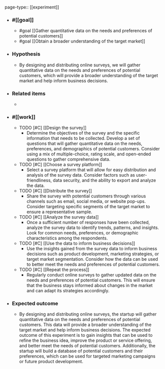 page-type:: [[experiment]]



  - ### #[[goal]]
    - #goal [[Gather quantitative data on the needs and preferences of potential customers]]
    - #goal [[Obtain a broader understanding of the target market]]
  - ### Hypothesis
    - By designing and distributing online surveys, we will gather quantitative data on the needs and preferences of potential customers, which will provide a broader understanding of the target market and help inform business decisions.
  - ### Related items
    - 
  - ### #[[work]]
    - TODO [#C] [[Design the survey]]
      - Determine the objectives of the survey and the specific information that needs to be collected. Develop a set of questions that will gather quantitative data on the needs, preferences, and demographics of potential customers. Consider using a mix of multiple-choice, rating scale, and open-ended questions to gather comprehensive data.
    - TODO [#C] [[Choose a survey platform]]
      - Select a survey platform that will allow for easy distribution and analysis of the survey data. Consider factors such as user-friendliness, data security, and the ability to export and analyze the data.
    - TODO [#C] [[Distribute the survey]]
      - Share the survey with potential customers through various channels such as email, social media, or website pop-ups. Consider targeting specific segments of the target market to ensure a representative sample.
    - TODO [#C] [[Analyze the survey data]]
      - Once a sufficient number of responses have been collected, analyze the survey data to identify trends, patterns, and insights. Look for common needs, preferences, or demographic characteristics among the respondents.
    - TODO [#C] [[Use the data to inform business decisions]]
      - Use the insights gained from the survey data to inform business decisions such as product development, marketing strategies, or target market segmentation. Consider how the data can be used to better meet the needs and preferences of potential customers.
    - TODO [#C] [[Repeat the process]]
      - Regularly conduct online surveys to gather updated data on the needs and preferences of potential customers. This will ensure that the business stays informed about changes in the market and can adapt its strategies accordingly.
  - ### Expected outcome
    - By designing and distributing online surveys, the startup will gather quantitative data on the needs and preferences of potential customers. This data will provide a broader understanding of the target market and help inform business decisions. The expected outcome of this experiment is to gain insights that can be used to refine the business idea, improve the product or service offering, and better meet the needs of potential customers. Additionally, the startup will build a database of potential customers and their preferences, which can be used for targeted marketing campaigns or future product development.











